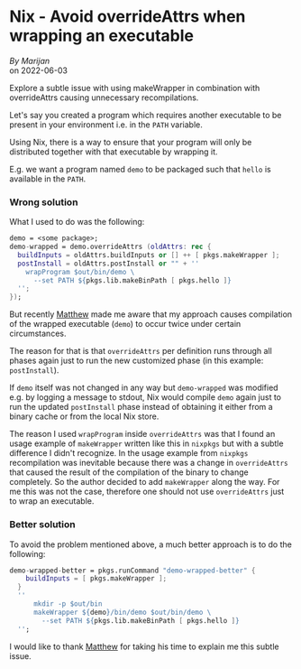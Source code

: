 <h1 id="title">Nix - Avoid overrideAttrs when wrapping an executable </h1>
<p>
    <address>By <a rel="author">Marijan</a></address> on <time id="post-date" datetime="2022-06-03">2022-06-03</time>
</p>

<p id="excerpt">
    Explore a subtle issue with using makeWrapper in combination with overrideAttrs causing unnecessary recompilations.
</p>

Let's say you created a program which requires another executable to be present in your environment i.e. in the `PATH` variable.

Using Nix, there is a way to ensure that your program will only be distributed together with that executable by wrapping it. 

E.g. we want a program named `demo` to be packaged such that `hello` is available in the `PATH`.

### Wrong solution

What I used to do was the following:
```nix
demo = <some package>;
demo-wrapped = demo.overrideAttrs (oldAttrs: rec {
  buildInputs = oldAttrs.buildInputs or [] ++ [ pkgs.makeWrapper ];
  postInstall = oldAttrs.postInstall or "" + ''
    wrapProgram $out/bin/demo \
      --set PATH ${pkgs.lib.makeBinPath [ pkgs.hello ]}
  '';
});
```

But recently [Matthew](https://nix.how) made me aware that my approach causes compilation of the wrapped executable (`demo`) to occur twice under certain circumstances.

The reason for that is that `overrideAttrs` per definition runs through all phases again just to run the new customized phase (in this example: `postInstall`).

If `demo` itself was not changed in any way but `demo-wrapped` was modified e.g. by logging a message to stdout, Nix would compile `demo` again just to run the updated `postInstall` phase instead of obtaining it either from a binary cache or from the local Nix store.

The reason I used `wrapProgram` inside `overrideAttrs` was that I found an usage example of `makeWrapper` written like this in `nixpkgs` but with a subtle difference I didn't recognize. In the usage example from `nixpkgs` recompilation was inevitable because there was a change in `overrideAttrs` that caused the result of the compilation of the binary to change completely. So the author decided to add `makeWrapper` along the way.
For me this was not the case, therefore one should not use `overrideAttrs` just to wrap an executable.

### Better solution
To avoid the problem mentioned above, a much better approach is to do the following:
```nix
demo-wrapped-better = pkgs.runCommand "demo-wrapped-better" {
    buildInputs = [ pkgs.makeWrapper ];
  }
  ''
      mkdir -p $out/bin
      makeWrapper ${demo}/bin/demo $out/bin/demo \
        --set PATH ${pkgs.lib.makeBinPath [ pkgs.hello ]}
  '';
```

I would like to thank [Matthew](https://nix.how">Matthew) for taking his time to explain me this subtle issue.

